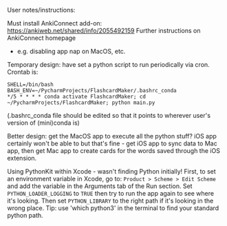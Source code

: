 User notes/instructions:

Must install AnkiConnect add-on: 
https://ankiweb.net/shared/info/2055492159
Further instructions on AnkiConnect homepage
- e.g. disabling app nap on MacOS, etc.


Temporary design: have set a python script to run periodically via cron. Crontab is:
```
SHELL=/bin/bash
BASH_ENV=~/PycharmProjects/FlashcardMaker/.bashrc_conda
*/5 * * * * conda activate FlashcardMaker; cd ~/PycharmProjects/FlashcardMaker; python main.py
```
(.bashrc_conda file should be edited so that it points to wherever user's version of (mini)conda is)

Better design: get the MacOS app to execute all the python stuff?
iOS app certainly won't be able to but that's fine - get iOS app to 
sync data to Mac app, then get Mac app to create cards for the words
saved through the iOS extension. 


Using PythonKit within Xcode - wasn't finding Python initially!
First, to set an environment variable in Xcode, go to:
`Product > Scheme > Edit Scheme` and add the variable in the 
Arguments tab of the Run section. Set `PYTHON_LOADER_LOGGING` to `TRUE`
then try to run the app again to see where it's looking. 
Then set `PYTHON_LIBRARY` to the right path if it's looking in 
the wrong place. Tip: use 'which python3' in the terminal to find
your standard python path.
